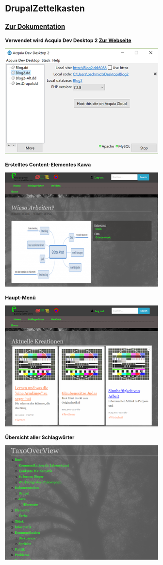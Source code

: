 # DrupalZettelkasten
## [Zur Dokumentation](https://dev.acquia.com/downloads)

### Verwendet wird Acquia Dev Desktop 2 [Zur Webseite](https://github.com/Foreversun87/DrupalZettelkasten/blob/master/documentation/asciidoc/Drupal/Drupal.html)
![](/documentation/Bilder/acquia.png "Optionaler Titel")

### Erstelltes Content-Elementes Kawa
![](/documentation/Bilder/kawa.png "Optionaler Titel")

### Haupt-Menü
![](/documentation/Bilder/main.png "Optionaler Titel")

### Übersicht aller Schlagwörter
![](/documentation/Bilder/taxo.png "Optionaler Titel")








